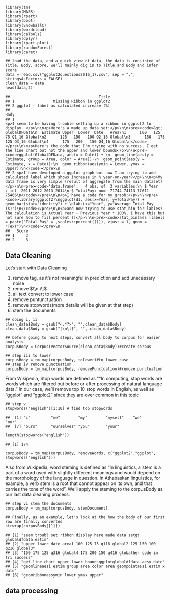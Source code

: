     library(tm)
    library(MASS)
    library(rpart)
    library(boot)
    library(SnowballC)
    library(wordcloud)
    library(caTools)
    library(dplyr)
    library(rpart.plot)
    library(randomForest)
    library(caret)

    ## load the data, and a quick view of data, the data is consisted of Title, Body, score, we'll mainly dig in to Title and Body and infer score
    data = read.csv("ggplot2questions2016_17.csv", sep = ",", stringsAsFactors = FALSE)
    clean_data = data
    head(data,2)

    ##                                       Title
    ## 1                 Missing Ribbon in ggplot2
    ## 2 ggplot - label as calculated increase (%)
    ##                                                                                                                                                                                                                                                                                                                                                                                                                                                                                                                                                                                                                                                                                                                                                                                                                                                             Body
    ## 1                                                                                                                                                 <p>I seem to be having trouble setting up a ribbon in ggplot2 to display. </p>\n\n<p>Here's a made up data set:</p>\n\n<pre><code>&gt; GlobalDFData\n  Estimate Upper  Lower  Date   Area\n1      100   125    75 Q1_16 Global\n2      125   150   100 Q2_16 Global\n3      150   175   125 Q3_16 Global\n4      175   200   150 Q4_16 Global\n</code></pre>\n\n<p>Here's the code that I'm trying with no success. I get the line chart but not the upper and lower bounds</p>\n\n<pre><code>ggplot(GlobalDFData, aes(x = Date)) + \n  geom_line(aes(y = Estimate, group = Area, color = Area))+\n  geom_point(aes(y = Estimate, x = Date))+\n  geom_ribbon(aes(ymin = Lower, ymax = Upper))\n</code></pre>\n
    ## 2 <p>I have developed a ggplot graph but now I am trying to add calculated label which shows increase in % year-on-year?</p>\n\n<p>My data frame is very simple (result of aggregate from the main dataset)</p>\n\n<pre><code>'data.frame':   4 obs. of  3 variables:\n $ Year    : int  2011 2012 2013 2014\n $ TotalPay: num  71744 74113 77611 75466\n</code></pre>\n\n<p>I have a code for my graph:</p>\n\n<pre><code>library(ggplot2)\nggplot(d1, aes(x=Year, y=TotalPay)) + geom_bar(stat="identity") + \nlabs(x="Year", y="Average Total Pay ($)")\n</code></pre>\n\n<p>and now trying to use stat_bin for lables? The calculation is Actual Year - Previous Year * 100%. I have this but not sure how to fill percent ()</p>\n\n<pre><code>stat_bin(aes (labels = paste("Total Pay" = ,scales::percent(())), vjust = 1, geom = "TexT")\n</code></pre>\n
    ##   Score
    ## 1     3
    ## 2     3

Data Cleaning <br/>
-------------------

Let’s start with Data Cleaning <br/>

1.  remove
    <html>
    tag, as it’s not meaningful in prediction and add unecessary noise
    <br/>
2.  remove $\\n \\t$ <br/>
3.  all text convert to lower case <br/>
4.  remove puntunctuation <br/>
5.  remove stopwords(more details will be given at that step) <br/>
6.  stem the documents <br/>

<!-- -->

    ## doing i, ii
    clean_data$Body = gsub("<.*?>", "",clean_data$Body)
    clean_data$Body = gsub("[\n\t]", "", clean_data$Body)

    ## before going to next steps, convert all body to corpus for easier analysis
    corpusBody = Corpus(VectorSource(clean_data$Body))#create corpus

    ## step iii to lower
    corpusBody = tm_map(corpusBody, tolower)#to lower case
    ## step iv remove punctuation
    corpusBody = tm_map(corpusBody, removePunctuation)#remove punctuation

From Wikipedia, Stop words are defined as "“In computing, stop words are
words which are filtered out before or after processing of natural
language data.” In our case, we’ll remove top 10 stop words in English,
as well as “ggplot” and “ggplot2” since they are over common in this
topic

    ## step v 
    stopwords("english")[1:10] # find top stopwords

    ##  [1] "i"         "me"        "my"        "myself"    "we"        "our"      
    ##  [7] "ours"      "ourselves" "you"       "your"

    length(stopwords("english"))

    ## [1] 174

    corpusBody = tm_map(corpusBody, removeWords, c("ggplot2","ggplot", stopwords("english")))

Also from Wikipedia, word steming is defined as “In linguistics, a stem
is a part of a word used with slightly different meanings and would
depend on the morphology of the language in question. In Athabaskan
linguistics, for example, a verb stem is a root that cannot appear on
its own, and that carries the tone of the word”. We’ll apply the steming
to the corpusBody as our last data cleaning process.

    ## step vi stem the documents
    corpusBody = tm_map(corpusBody, stemDocument)

    ## Finally, as an example, let's look at the how the body of our first row are finally converted 
    strwrap(corpusBody[[1]])

    ## [1] "seem troubl set ribbon display here made data setgt globaldfdata estim" 
    ## [2] "upper lower date area1 100 125 75 q116 global2 125 150 100 q216 global3"
    ## [3] "150 175 125 q316 global4 175 200 150 q416 globalher code im tri success"
    ## [4] "get line chart upper lower boundsggplotglobaldfdata aesx date"          
    ## [5] "geomlineaesi estim group area color area geompointaesi estim x date"    
    ## [6] "geomribbonaesymin lower ymax upper"

data processing
---------------
